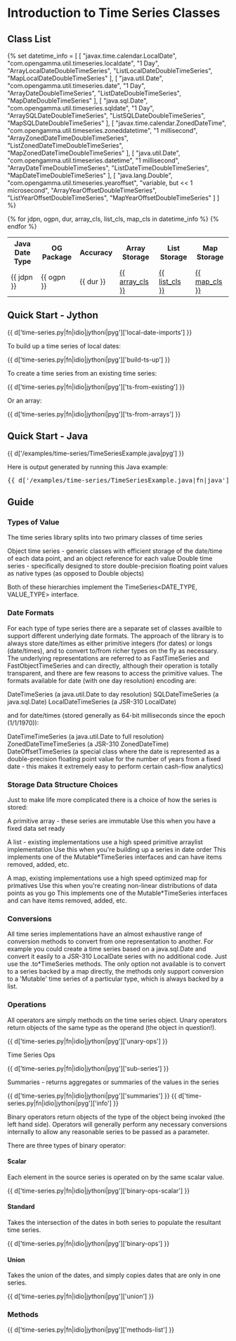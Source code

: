 # Introduction to Time Series Classes

## Class List

{% set datetime_info = [
  [
	"javax.time.calendar.LocalDate",
	"com.opengamma.util.timeseries.localdate",
	"1 Day",
	"ArrayLocalDateDoubleTimeSeries",
	"ListLocalDateDoubleTimeSeries",
	"MapLocalDateDoubleTimeSeries"
  ],
  [
	"java.util.Date",
	"com.opengamma.util.timeseries.date",
	"1 Day",
	"ArrayDateDoubleTimeSeries",
	"ListDateDoubleTimeSeries",
	"MapDateDoubleTimeSeries"
  ],
  [
	"java.sql.Date",
	"com.opengamma.util.timeseries.sqldate",
	"1 Day",
	"ArraySQLDateDoubleTimeSeries",
	"ListSQLDateDoubleTimeSeries",
	"MapSQLDateDoubleTimeSeries"
  ],
  [
	"javax.time.calendar.ZonedDateTime",
	"com.opengamma.util.timeseries.zoneddatetime",
	"1 millisecond",
	"ArrayZonedDateTimeDoubleTimeSeries",
	"ListZonedDateTimeDoubleTimeSeries",
	"MapZonedDateTimeDoubleTimeSeries"
  ],
  [
	"java.util.Date",
	"com.opengamma.util.timeseries.datetime",
	"1 millisecond",
	"ArrayDateTimeDoubleTimeSeries",
	"ListDateTimeDoubleTimeSeries",
	"MapDateTimeDoubleTimeSeries"
  ],
  [
	"java.lang.Double",
	"com.opengamma.util.timeseries.yearoffset",
	"variable, but << 1 microsecond",
	"ArrayYearOffsetDoubleTimeSeries",
	"ListYearOffsetDoubleTimeSeries",
	"MapYearOffsetDoubleTimeSeries"
  ]
] %}

<table>
<tr><th>Java Date Type</th><th>OG Package</th><th>Accuracy</th><th>Array Storage</th><th>List Storage</th><th>Map Storage</th></tr>
{% for jdpn, ogpn, dur, array_cls, list_cls, map_cls in datetime_info %}
<tr>
  <td>{{ jdpn }}</td>
  <td>{{ ogpn }}</td>
  <td>{{ dur }}</td>
  <td><a href="/{{ OG_VERSION }}/java/javadocs/{{ ogpn.replace(".", "/") }}/{{ array_cls }}.html">{{ array_cls }}</a></td>
  <td><a href="/{{ OG_VERSION }}/java/javadocs/{{ ogpn.replace(".", "/") }}/{{ list_cls }}.html">{{ list_cls }}</a></td>
  <td><a href="/{{ OG_VERSION }}/java/javadocs/{{ ogpn.replace(".", "/") }}/{{ map_cls }}.html">{{ map_cls }}</a></td>
{% endfor %}
</table>


## Quick Start - Jython

{{ d['time-series.py|fn|idio|jythoni|pyg']['local-date-imports'] }}

To build up a time series of local dates:

{{ d['time-series.py|fn|idio|jythoni|pyg']['build-ts-up'] }}

To create a time series from an existing time series:

{{ d['time-series.py|fn|idio|jythoni|pyg']['ts-from-existing'] }}

Or an array:

{{ d['time-series.py|fn|idio|jythoni|pyg']['ts-from-arrays'] }}

## Quick Start - Java

{{ d['/examples/time-series/TimeSeriesExample.java|pyg'] }}

Here is output generated by running this Java example:

<pre>
{{ d['/examples/time-series/TimeSeriesExample.java|fn|java'] }}
</pre>

## Guide

### Types of Value

The time series library splits into two primary classes of time series

Object time series - generic classes with efficient storage of the date/time of each data point, and an object reference for each value
Double time series - specifically designed to store double-precision floating point values as native types (as opposed to Double objects)

Both of these hierarchies implement the TimeSeries<DATE_TYPE, VALUE_TYPE> interface.

### Date Formats

For each type of type series there are a separate set of classes availble to support different underlying date formats.  The approach of the library is to always store date/times as either primitive integers (for dates) or longs (date/times), and to convert to/from richer types on the fly as necessary.  The underlying representations are referred to as FastTimeSeries and FastObjectTimeSeries and can directly, although their operation is totally transparent, and there are few reasons to access the primitive values.  The formats available for date (with one day resolution) encoding are:

DateTimeSeries (a java.util.Date to day resolution)
SQLDateTimeSeries (a java.sql.Date)
LocalDateTimeSeries (a JSR-310 LocalDate)

and for date/times (stored generally as 64-bit milliseconds since the epoch (1/1/1970)):

DateTimeTimeSeries (a java.util.Date to full resolution)
ZonedDateTimeTimeSeries (a JSR-310 ZonedDateTime)
DateOffsetTimeSeries (a special class where the date is represented as a double-precision floating point value for the number of years from a fixed date - this makes it extremely easy to perform certain cash-flow analytics)

### Storage Data Structure Choices

Just to make life more complicated there is a choice of how the series is stored:

A primitive array - these series are immutable
Use this when you have a fixed data set ready

A list - existing implementations use a high speed primitive arraylist implementation
Use this when you're building up a series in date order
This implements one of the Mutable*TimeSeries interfaces and can have items removed, added, etc.

A map, existing implementations use a high speed optimized map for primatives
Use this when you're creating non-linear distributions of data points as you go
This implements one of the Mutable*TimeSeries interfaces and can have items removed, added, etc.

### Conversions

All time series implementations have an almost exhaustive range of conversion methods to convert from one representation to another.  For example you could create a time series based on a java.sql.Date and convert it easily to a JSR-310 LocalDate series with no additional code.  Just use the .to*TimeSeries methods.  The only option not available is to convert to a series backed by a map directly, the methods only support conversion to a 'Mutable' time series of a particular type, which is always backed by a list.

### Operations

All operators are simply methods on the time series object.  Unary operators return objects of the same type as the operand (the object in question!).

{{ d['time-series.py|fn|idio|jythoni|pyg']['unary-ops'] }}

Time Series Ops

{{ d['time-series.py|fn|idio|jythoni|pyg']['sub-series'] }}

Summaries - returns aggregates or summaries of the values in the series

{{ d['time-series.py|fn|idio|jythoni|pyg']['summaries'] }}
{{ d['time-series.py|fn|idio|jythoni|pyg']['info'] }}

Binary operators return objects of the type of the object being invoked (the left hand side).  Operators will generally perform any necessary conversions internally to allow any reasonable series to be passed as a parameter.

There are three types of binary operator:

#### Scalar

Each element in the source series is operated on by the same scalar value.

{{ d['time-series.py|fn|idio|jythoni|pyg']['binary-ops-scalar'] }}

#### Standard

Takes the intersection of the dates in both series to populate the resultant time series.

{{ d['time-series.py|fn|idio|jythoni|pyg']['binary-ops'] }}

#### Union

Takes the union of the dates, and simply copies dates that are only in one series.

{{ d['time-series.py|fn|idio|jythoni|pyg']['union'] }}


### Methods

{{ d['time-series.py|fn|idio|jythoni|pyg']['methods-list'] }}


